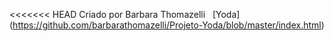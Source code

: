 <<<<<<< HEAD
Criado por Barbara Thomazelli
&nbsp;
[Yoda] (https://github.com/barbarathomazelli/Projeto-Yoda/blob/master/index.html)
